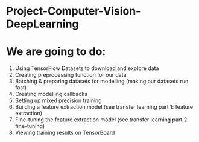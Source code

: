 # Project-Computer-Vision-DeepLearning
# We are going to do:

1. Using TensorFlow Datasets to download and explore data
2. Creating preprocessing function for our data
3. Batching & preparing datasets for modelling (making our datasets run fast)
4. Creating modelling callbacks
5. Setting up mixed precision training
6. Building a feature extraction model (see transfer learning part 1: feature extraction)
7. Fine-tuning the feature extraction model (see transfer learning part 2: fine-tuning)
8. Viewing training results on TensorBoard
